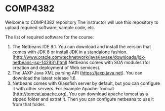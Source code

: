 # COMP4382
Welcome to COMP4382 repository 
The instructor will use this repository to upload required software, sample code, etc.  

The list of required software for the course:
1. The Netbeans IDE 8.1. You can download and install the version that comes with JDK 8 or install JDK in a standalone fashion. (http://www.oracle.com/technetwork/java/javase/downloads/jdk-netbeans-jsp-142931.html)
Netbeans comes with SOA modules (for creation and deployment of Web services).
2. The JAXP Java XML parsing API (https://jaxp.java.net). You can download the latest release 1.6.
3. Netbeans comes with Glassfish server by default, but you can configure it with other servers. For example Apache Tomcat (http://tomcat.apache.org). You can download apache tomcat as a zipped folder and extrat it. Then you can configure netbeans to use it from that folder.
